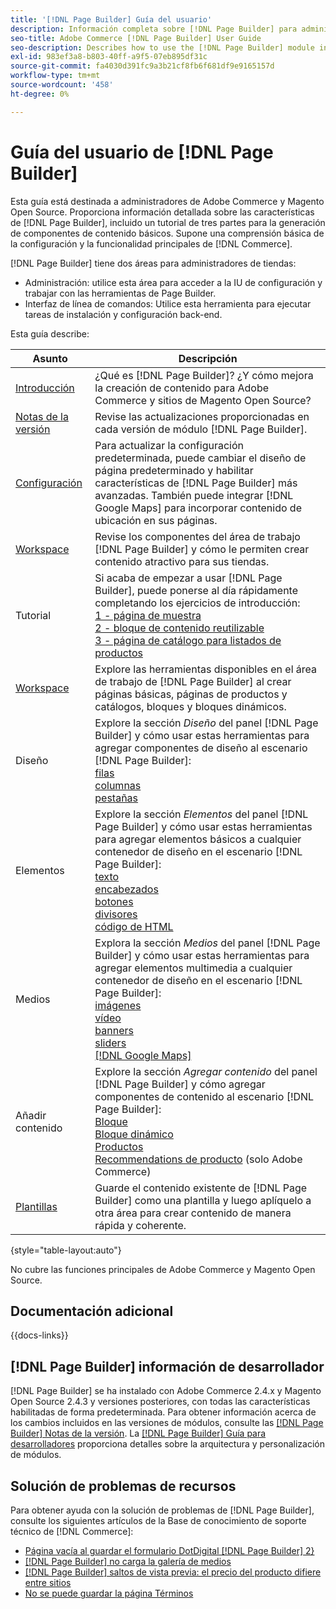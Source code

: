 ```yaml
---
title: '[!DNL Page Builder] Guía del usuario'
description: Información completa sobre [!DNL Page Builder] para administradores de Adobe Commerce y Magento Open Source.
seo-title: Adobe Commerce [!DNL Page Builder] User Guide
seo-description: Describes how to use the [!DNL Page Builder] module in Adobe Commerce or Magento Open Source.
exl-id: 983ef3a8-b803-40ff-a9f5-07eb895df31c
source-git-commit: fa4030d391fc9a3b21cf8fb6f681df9e9165157d
workflow-type: tm+mt
source-wordcount: '458'
ht-degree: 0%

---
```


# Guía del usuario de [!DNL Page Builder]

Esta guía está destinada a administradores de Adobe Commerce y Magento Open Source. Proporciona información detallada sobre las características de [!DNL Page Builder], incluido un tutorial de tres partes para la generación de componentes de contenido básicos. Supone una comprensión básica de la configuración y la funcionalidad principales de [!DNL Commerce].

[!DNL Page Builder] tiene dos áreas para administradores de tiendas:

- Administración: utilice esta área para acceder a la IU de configuración y trabajar con las herramientas de Page Builder.
- Interfaz de línea de comandos: Utilice esta herramienta para ejecutar tareas de instalación y configuración back-end.

Esta guía describe:

| Asunto | Descripción |
| ------- | ----------- |
| [Introducción](introduction.md) | ¿Qué es [!DNL Page Builder]? ¿Y cómo mejora la creación de contenido para Adobe Commerce y sitios de Magento Open Source? |
| [Notas de la versión](release-notes.md) | Revise las actualizaciones proporcionadas en cada versión de módulo [!DNL Page Builder]. |
| [Configuración](setup.md) | Para actualizar la configuración predeterminada, puede cambiar el diseño de página predeterminado y habilitar características de [!DNL Page Builder] más avanzadas. También puede integrar [!DNL Google Maps] para incorporar contenido de ubicación en sus páginas. |
| [Workspace](workspace.md) | Revise los componentes del área de trabajo [!DNL Page Builder] y cómo le permiten crear contenido atractivo para sus tiendas. |
| Tutorial | Si acaba de empezar a usar [!DNL Page Builder], puede ponerse al día rápidamente completando los ejercicios de introducción:<br>[1 - página de muestra](1-simple-page.md)<br>[2 - bloque de contenido reutilizable](2-blocks.md)<br>[3 - página de catálogo para listados de productos](3-catalog-content.md) |
| [Workspace](workspace.md) | Explore las herramientas disponibles en el área de trabajo de [!DNL Page Builder] al crear páginas básicas, páginas de productos y catálogos, bloques y bloques dinámicos. |
| Diseño | Explore la sección _Diseño_ del panel [!DNL Page Builder] y cómo usar estas herramientas para agregar componentes de diseño al escenario [!DNL Page Builder]: <br>[filas](row.md)<br>[columnas](column.md)<br>[pestañas](tabs.md) |
| Elementos | Explore la sección _Elementos_ del panel [!DNL Page Builder] y cómo usar estas herramientas para agregar elementos básicos a cualquier contenedor de diseño en el escenario [!DNL Page Builder]: <br>[texto](text.md)<br>[encabezados](heading.md)<br>[botones](buttons.md)<br>[divisores](divider.md)<br>[código de HTML](html-code.md) |
| Medios | Explora la sección _Medios_ del panel [!DNL Page Builder] y cómo usar estas herramientas para agregar elementos multimedia a cualquier contenedor de diseño en el escenario [!DNL Page Builder]: <br>[imágenes](image.md)<br>[vídeo](video.md)<br>[banners](banner.md)<br>[sliders](slider.md)<br>[[!DNL Google Maps]](map.md) |
| Añadir contenido | Explore la sección _Agregar contenido_ del panel [!DNL Page Builder] y cómo agregar componentes de contenido al escenario [!DNL Page Builder]: <br>[Bloque](block.md)<br>[Bloque dinámico](dynamic-block.md)<br>[Productos](products.md)<br>[Recommendations de producto](recommendations.md) (solo Adobe Commerce) |
| [Plantillas](templates.md) | Guarde el contenido existente de [!DNL Page Builder] como una plantilla y luego aplíquelo a otra área para crear contenido de manera rápida y coherente. |

{style="table-layout:auto"}

No cubre las funciones principales de Adobe Commerce y Magento Open Source.

## Documentación adicional

{{docs-links}}

## [!DNL Page Builder] información de desarrollador

[!DNL Page Builder] se ha instalado con Adobe Commerce 2.4.x y Magento Open Source 2.4.3 y versiones posteriores, con todas las características habilitadas de forma predeterminada. Para obtener información acerca de los cambios incluidos en las versiones de módulos, consulte las [[!DNL Page Builder] Notas de la versión](release-notes.md). La [[!DNL Page Builder] Guía para desarrolladores](https://developer.adobe.com/commerce/frontend-core/page-builder/) proporciona detalles sobre la arquitectura y personalización de módulos.

## Solución de problemas de recursos

Para obtener ayuda con la solución de problemas de [!DNL Page Builder], consulte los siguientes artículos de la Base de conocimiento de soporte técnico de [!DNL Commerce]:

- [Página vacía al guardar el formulario DotDigital [!DNL Page Builder] 2}](https://experienceleague.adobe.com/docs/commerce-knowledge-base/kb/troubleshooting/miscellaneous/magento-2.4.1-empty-page-when-dotdigital-page-builder-form-saved.html)
- [[!DNL Page Builder] no carga la galería de medios](https://experienceleague.adobe.com/docs/commerce-knowledge-base/kb/support-tools/patches/v1-0-12/mdva-32133-magento-patch-page-builder-doesn-t-load-media-gallery.html)
- [[!DNL Page Builder] saltos de vista previa: el precio del producto difiere entre sitios](https://experienceleague.adobe.com/docs/commerce-knowledge-base/kb/support-tools/patches/v1-0-16/mdva-33453-page-builder-preview-breaks-product-price-differs-across-sites.html)
- [No se puede guardar la página Términos](https://experienceleague.adobe.com/docs/commerce-knowledge-base/kb/support-tools/patches/v1-0-19/mdva-33614-magento-patch-can-t-save-terms-page.html)
